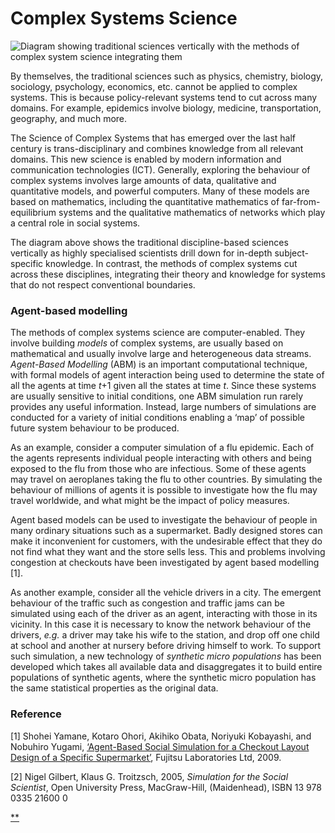 # Complex Systems Science

![Diagram showing traditional sciences vertically with the methods of complex system science integrating them](https://ugc.futurelearn.com/uploads/assets/c0/e9/hero_c0e9c3d2-6e30-4317-961d-e6049c9f7ee3.png)

By themselves, the traditional sciences such as physics, chemistry, biology, sociology, psychology, economics, etc. cannot be applied to complex systems. This is because policy-relevant systems tend to cut across many domains. For example, epidemics involve biology, medicine, transportation, geography, and much more.

The Science of Complex Systems that has emerged over the last half century is trans-disciplinary and combines knowledge from all relevant domains. This new science is enabled by modern information and communication technologies (ICT). Generally, exploring the behaviour of complex systems involves large amounts of data, qualitative and quantitative models, and powerful computers. Many of these models are based on mathematics, including the quantitative mathematics of far-from-equilibrium systems and the qualitative mathematics of networks which play a central role in social systems.

The diagram above shows the traditional discipline-based sciences vertically as highly specialised scientists drill down for in-depth subject-specific knowledge. In contrast, the methods of complex systems cut across these disciplines, integrating their theory and knowledge for systems that do not respect conventional boundaries.

### Agent-based modelling

The methods of complex systems science are computer-enabled. They involve building *models* of complex systems, are usually based on mathematical and usually involve large and heterogeneous data streams. *Agent-Based Modelling* (ABM) is an important computational technique, with formal models of agent interaction being used to determine the state of all the agents at time *t*+1 given all the states at time *t*. Since these systems are usually sensitive to initial conditions, one ABM simulation run rarely provides any useful information. Instead, large numbers of simulations are conducted for a variety of initial conditions enabling a ‘map’ of possible future system behaviour to be produced.

As an example, consider a computer simulation of a flu epidemic. Each of the agents represents individual people interacting with others and being exposed to the flu from those who are infectious. Some of these agents may travel on aeroplanes taking the flu to other countries. By simulating the behaviour of millions of agents it is possible to investigate how the flu may travel worldwide, and what might be the impact of policy measures.

Agent based models can be used to investigate the behaviour of people in many ordinary situations such as a supermarket. Badly designed stores can make it inconvenient for customers, with the undesirable effect that they do not find what they want and the store sells less. This and problems involving congestion at checkouts have been investigated by agent based modelling [1].

As another example, consider all the vehicle drivers in a city. The emergent behaviour of the traffic such as congestion and traffic jams can be simulated using each of the driver as an agent, interacting with those in its vicinity. In this case it is necessary to know the network behaviour of the drivers, *e.g.* a driver may take his wife to the station, and drop off one child at school and another at nursery before driving himself to work. To support such simulation, a new technology of *synthetic micro populations* has been developed which takes all available data and disaggregates it to build entire populations of synthetic agents, where the synthetic micro population has the same statistical properties as the original data.

### Reference

[1] Shohei Yamane, Kotaro Ohori, Akihiko Obata, Noriyuki Kobayashi, and Nobuhiro Yugami, [‘Agent-Based Social Simulation for a Checkout Layout Design of a Specific Supermarket’](https://www.irit.fr/mabs2012/uploads/papers/F2.pdf), Fujitsu Laboratories Ltd, 2009.

[2] Nigel Gilbert, Klaus G. Troitzsch, 2005, *Simulation for the Social Scientist*, Open University Press, MacGraw-Hill, (Maidenhead), ISBN 13 978 0335 21600 0

[**](https://www.futurelearn.com/courses/systems-thinking-complexity/3/steps/207367#fl-comments)